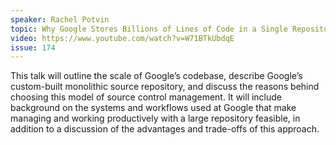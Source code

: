 ```yaml
---
speaker: Rachel Potvin
topic: Why Google Stores Billions of Lines of Code in a Single Repository
video: https://www.youtube.com/watch?v=W71BTkUbdqE
issue: 174
---
```


This talk will outline the scale of Google’s codebase, describe Google’s custom-built monolithic source repository, and discuss the reasons behind choosing this model of source control management. It will include background on the systems and workflows used at Google that make managing and working productively with a large repository feasible, in addition to a discussion of the advantages and trade-offs of this approach.

